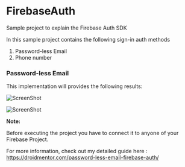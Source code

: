 # FirebaseAuth

Sample project to explain the Firebase Auth SDK

In this sample project contains the following sign-in auth methods

  1. Password-less Email 
  2. Phone number 
  
  
### Password-less Email 

This implementation will provides the following results:


![ScreenShot](https://droidmentor.com/wp-content/uploads/2020/03/Frame-17.1.png)


![ScreenShot](https://droidmentor.com/wp-content/uploads/2020/03/Frame-17.1-1.png)


**Note:**

Before executing the project you have to connect it to anyone of your Firebase Project.

For more information, check out my detailed guide here :  https://droidmentor.com/password-less-email-firebase-auth/
